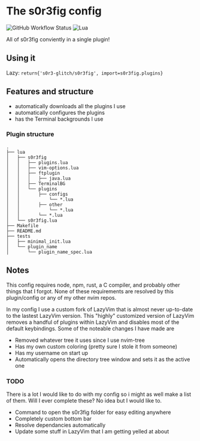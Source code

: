 # The s0r3fig config

![GitHub Workflow Status](https://img.shields.io/github/actions/workflow/status/ellisonleao/nvim-plugin-template/lint-test.yml?branch=main&style=for-the-badge)
![Lua](https://img.shields.io/badge/Made%20with%20Lua-blueviolet.svg?style=for-the-badge&logo=lua)

All of s0r3fig conviently in a single plugin!

## Using it

Lazy: `return{'s0r3-glitch/s0r3fig', import=s0r3fig.plugins}`

## Features and structure

- automatically downloads all the plugins I use
- automatically configures the plugins
- has the Terminal backgrounds I use

### Plugin structure

```
.
├── lua
│   ├── s0r3fig
│   │   ├── plugins.lua
│   │   ├── vim-options.lua
│   │   ├── ftplugin
│   │   │   ├── java.lua
│   │   ├── TerminalBG
│   │   └── plugins
│   │       ├── configs
│   │           └── *.lua
│   │       ├── other
│   │           └── *.lua
│   │       └── *.lua
│   └── s0r3fig.lua
├── Makefile
├── README.md
├── tests
│   ├── minimal_init.lua
│   └── plugin_name
│       └── plugin_name_spec.lua
```
## Notes
This config requires node, npm, rust, a C compiler, and probably other things that I forgot. None of these requirements are resolved by this plugin/config or any of my other nvim repos.

In my config I use a custom fork of LazyVim that is almost never up-to-date to the lastest LazyVim version. This "highly" customized version of LazyVim removes a handful of plugins within LazyVim and disables most of the default keybindings. Some of the noteable changes I have made are 

- Removed whatever tree it uses since I use nvim-tree
- Has my own custom coloring (pretty sure I stole it from someone)
- Has my username on start up 
- Automatically opens the directory tree window and sets it as the active one

### TODO

There is a lot I would like to do with my config so i might as well make a list of them. Will I ever complete these? No idea but I would like to. 

- Command to open the s0r3fig folder for easy editing anywhere
- Completely custom bottom bar
- Resolve dependancies automatically
- Update some stuff in LazyVim that I am getting yelled at about